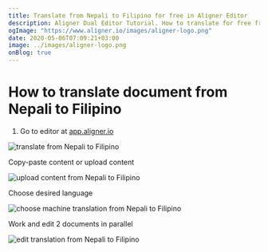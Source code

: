 ```yaml
---
title: Translate from Nepali to Filipino for free in Aligner Editor
description: Aligner Dual Editor Tutorial. How to translate for free from Nepali to Filipino. Aligner is multilingual document management platform. 
ogImage: "https://www.aligner.io/images/aligner-logo.png"
date: 2020-05-06T07:09:21+03:00
image: ../images/aligner-logo.png
onBlog: true
---
```


# How to translate document from Nepali to Filipino

1. Go to editor at [app.aligner.io](https://app.aligner.io "Aligner App web page")

![translate from Nepali to Filipino](../aligner-blank-editor.png "translate from Nepali to Filipino")

Copy-paste content or upload content

![upload content from Nepali to Filipino](../aligner-uploaded-document.png "upload content from Nepali to Filipino")

Choose desired language

![choose machine translation from Nepali to Filipino](../aligner-language-dropdown.png "choose machine translation from Nepali to Filipino")

Work and edit 2 documents in parallel

![edit translation from Nepali to Filipino](../aligner-double-sitded-editor.png "edit translation from Nepali to Filipino")

